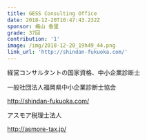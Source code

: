 ```yaml
---
title: GESS Consulting Office
date: 2018-12-20T10:47:43.232Z
sponsor: 梅山 香里
grade: 37回
contribution: '1'
image: /img/2018-12-20_19h49_44.png
link_url: 'http://shindan-fukuoka.com/'
---
```

経営コンサルタントの国家資格、中小企業診断士

一般社団法人福岡県中小企業診断士協会

http://shindan-fukuoka.com/



アスモア税理士法人

http://asmore-tax.jp/
